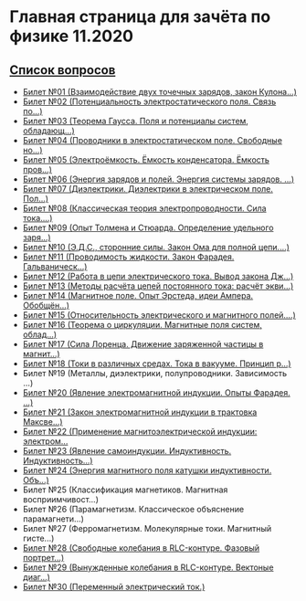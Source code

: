 # Главная страница для зачёта по физике 11.2020

## [Список вопросов](quest.pdf)

* [Билет №01 (Взаимодействие двух точечных зарядов, закон Кулона...)](01/Билет%201.pdf)
* [Билет №02 (Потенциальность электростатического поля. Связь по...)](02/Билет%202.pdf)
* [Билет №03 (Теорема Гаусса. Поля и потенциалы систем, обладающ...)](03/Билет%203.pdf)
* [Билет №04 (Проводники в электростатическом поле. Свободные но...)](04/Билет%204.pdf)
* [Билет №05 (Электроёмкость. Ёмкость конденсатора. Ёмкость пров...)](05/Билет%205.pdf)
* [Билет №06 (Энергия зарядов и полей. Энергия системы зарядов. ...)](06/Билет%206.pdf)
* [Билет №07 (Диэлектрики. Диэлектрики в электрическом поле. Пол...)](07)
* [Билет №08 (Классическая теория электропроводности. Сила тока....)](08/Билет%208.pdf)
* [Билет №09 (Опыт Толмена и Стюарда. Определение удельного заря...)](09/Билет%209.pdf)
* [Билет №10 (Э.Д.С., сторонние силы. Закон Ома для полной цепи....)](10/Билет%2010.pdf)
* [Билет №11 (Проводимость жидкости. Закон Фарадея. Гальваническ...)](11/Билет%2011.pdf)
* [Билет №12 (Работа в цепи электрического тока. Вывод закона Дж...)](12/Билет%2012.pdf)
* [Билет №13 (Методы расчёта цепей постоянного тока: расчёт экви...)](13/Билет%2013.pdf)
* [Билет №14 (Магнитное поле. Опыт Эрстеда, идеи Ампера. Обобщён...)](14/Билет%2014.pdf)
* [Билет №15 (Относительность электрического и магнитного полей....)](15/Билет%2015.pdf)
* [Билет №16 (Теорема о циркуляции. Магнитные поля систем, облад...)](16/Билет%2016.pdf)
* [Билет №17 (Сила Лоренца. Движение заряженной частицы в магнит...)](17/Билет%2017.pdf)
* [Билет №18 (Токи в различных средах. Тока в вакууме. Принцип р...)](18/Билет%2018.pdf)
* Билет №19 (Металлы, диэлектрики, полупроводники. Зависимость ...)
* [Билет №20 (Явление электромагнитной индукции. Опыты Фарадея. ...)](20/Билет%2020.pdf)
* [Билет №21 (Закон электромагнитной индукции в трактовка Максве...)](21/Билет%2021.pdf)
* [Билет №22 (Применение магнитоэлектрической индукции: электром...](22/Билет%2022.pdf)
* [Билет №23 (Явление самоиндукции. Индуктивность. Индуктивность...)](23/Билет%2023.pdf)
* [Билет №24 (Энергия магнитного поля катушки индуктивности. Объ...)](24/Билет%2024.pdf)
* Билет №25 (Классификация магнетиков. Магнитная восприимчивост...)
* Билет №26 (Парамагнетизм. Классическое объяснение парамагнети...)
* Билет №27 (Ферромагнетизм. Молекулярные токи. Магнитный гисте...)
* [Билет №28 (Свободные колебания в RLC-контуре. Фазовый портрет...)](28/Билет%2028.pdf)
* [Билет №29 (Вынужденные колебания в RLC-контуре. Вектоные диаг...)](29/Билет%2029.pdf)
* [Билет №30 (Переменный электрический ток.)](30/Билет%2030.pdf)


